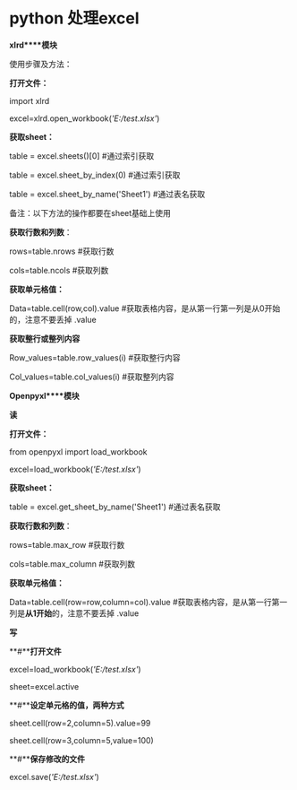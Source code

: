 # python 处理excel

**xlrd****模块**

使用步骤及方法：

**打开文件：**

import xlrd

excel=xlrd.open_workbook(*'E:/test.xlsx'*)

 

**获取sheet：**

table = excel.sheets()[0]       #通过索引获取  

table = excel.sheet_by_index(0)    #通过索引获取  

table = excel.sheet_by_name('Sheet1')   #通过表名获取  

 

备注：以下方法的操作都要在sheet基础上使用

**获取行数和列数**：

rows=table.nrows   #获取行数

cols=table.ncols    #获取列数

 

**获取单元格值：**

Data=table.cell(row,col).value  #获取表格内容，是从第一行第一列是从0开始的，注意不要丢掉 .value

 

**获取整行或整列内容**

Row_values=table.row_values(i)   #获取整行内容

Col_values=table.col_values(i)   #获取整列内容

 

**Openpyxl****模块**

 

**读**

**打开文件：**

from openpyxl import load_workbook

excel=load_workbook(*'E:/test.xlsx'*)

 

**获取sheet：**

table = excel.get_sheet_by_name('Sheet1')   #通过表名获取  

 

**获取行数和列数**：

rows=table.max_row   #获取行数

cols=table.max_column    #获取列数

 

**获取单元格值：**

Data=table.cell(row=row,column=col).value  #获取表格内容，是从第一行第一列是**从1开始**的，注意不要丢掉 .value

 

**写**

 

**#****打开文件**

excel=load_workbook(*'E:/test.xlsx'*)

sheet=excel.active

**#****设定单元格的值，两种方式**

sheet.cell(row=2,column=5).value=99

sheet.cell(row=3,column=5,value=100)

**#****保存修改的文件**

excel.save(*'E:/test.xlsx'*)